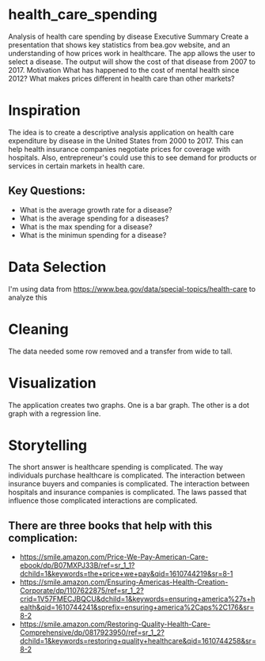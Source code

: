 # health_care_spending
Analysis of health care spending by disease
Executive Summary
Create a presentation that shows key statistics from bea.gov website, and an understanding of how prices work in healthcare. The app allows the user to select a disease. The output will show the cost of that disease from 2007 to 2017.
Motivation
What has happened to the cost of mental health since 2012? What makes prices different in health care than other markets? 



# Inspiration
The idea is to create a descriptive analysis application on health care expenditure by disease in the United States from 2000 to 2017. This can help health insurance companies negotiate prices for coverage with hospitals. Also, entrepreneur's could use this to see demand for products or services in certain markets in health care.
## Key Questions:
* What is the average growth rate for a disease?
* What is the average spending for a diseases?
* What is the max spending for a disease?
* What is the minimun spending for a disease?

# Data Selection
I'm using data from https://www.bea.gov/data/special-topics/health-care to analyze this

# Cleaning
The data needed some row removed and a transfer from wide to tall.

# Visualization
The application creates two graphs. One is a bar graph. The other is a dot graph with a regression line.

# Storytelling
The short answer is healthcare spending is complicated. The way individuals purchase healthcare is complicated. The interaction between insurance buyers and companies is complicated. The interaction between hospitals and insurance companies is complicated. The laws passed that influence those complicated interactions are complicated.
## There are three books that help with this complication:
* https://smile.amazon.com/Price-We-Pay-American-Care-ebook/dp/B07MXPJ33B/ref=sr_1_1?dchild=1&keywords=the+price+we+pay&qid=1610744219&sr=8-1
* https://smile.amazon.com/Ensuring-Americas-Health-Creation-Corporate/dp/1107622875/ref=sr_1_2?crid=1V57FMECJBQCU&dchild=1&keywords=ensuring+america%27s+health&qid=1610744241&sprefix=ensuring+america%2Caps%2C176&sr=8-2
* https://smile.amazon.com/Restoring-Quality-Health-Care-Comprehensive/dp/0817923950/ref=sr_1_2?dchild=1&keywords=restoring+quality+healthcare&qid=1610744258&sr=8-2

